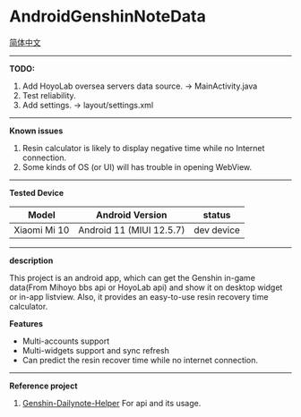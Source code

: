 # AndroidGenshinNoteData

[简体中文](./README_ZHCN.md)

---

**TODO:**

1. Add HoyoLab oversea servers data source.  -> MainActivity.java
4. Test reliability.
6. Add settings. ->  layout/settings.xml

---

**Known issues**

1. Resin calculator is likely to display negative time while no Internet connection.
1. Some kinds of OS (or UI) will has trouble in opening WebView.

---

**Tested Device**

| Model | Android Version | status |
| --- | --- | --- |
| Xiaomi Mi 10 | Android 11 (MIUI 12.5.7) | dev device |

---

**description**

This project is an android app, which can get the Genshin in-game data(From Mihoyo bbs api or HoyoLab api) and show it on desktop widget or in-app listview.
Also, it provides an easy-to-use resin recovery time calculator.

**Features**

* Multi-accounts support
* Multi-widgets support and sync refresh
* Can predict the resin recover time while no internet connection.

---

**Reference project**

1. [Genshin-Dailynote-Helper](https://github.com/Xm798/Genshin-Dailynote-Helper) For api and its usage.
